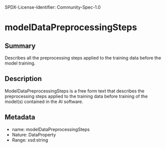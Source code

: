 SPDX-License-Identifier: Community-Spec-1.0

# modelDataPreprocessingSteps

## Summary

Describes all the preprocessing steps applied to the training data before the model training.

## Description

ModelDataPreprocessingSteps is a free form text that describes the preprocessing steps
applied to the training data before training of the model(s) contained in the AI software.

## Metadata

- name: modelDataPreprocessingSteps
- Nature: DataProperty
- Range: xsd:string
